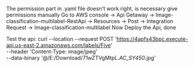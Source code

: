 The permission part in .yaml file doesn't work right, is necessary give permissions manually
Go to AWS console -> Api Getaway -> Image-classification-multilabel-RestApi -> Resources -> Post -> Integration Request -> Image-classification-multilabel 
Now Deploy the Api, done


Test the api:
curl --location --request POST 'https://4apfx43bpc.execute-api.us-east-2.amazonaws.com/labels/Five' \
--header 'Content-Type: image/jpeg' \
--data-binary '@/E:/Download/71wZTVgMtpL._AC_SY450_.jpg'